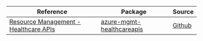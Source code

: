 | Reference | Package | Source |
|---|---|---|
|[Resource Management - Healthcare APIs](mgmt-healthcareapis-readme.md)|[azure-mgmt-healthcareapis](https://pypi.org/project/azure-mgmt-healthcareapis)|[Github](https://github.com/Azure/azure-sdk-for-python/blob/main/sdk/healthcareapis/azure-mgmt-healthcareapis)|
